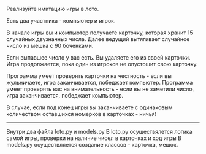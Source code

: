 Реализуйте имитацию игры в лото.

Есть два участника - компьютер и игрок.

В начале игры вы и компьютер получаете карточку, которая хранит 15 случайных двузначных числа.
Далее ведущий вытягивает случайное число из мешка с 90 боченками.

Если выпавшее число у вас есть. Вы удаляете его из своей карточки.
Игра продолжается, пока один из игроков не опустошит свою карточку.

Программа умеет проверять карточки на честность - если вы жульничаете, игра заканчивается, победжает компьютер.
Программа умеет проверять вас на внимательность - если вы не заметили число, игра заканчивается, победжает компьютер.

В случае, если под конец игры вы заканчиваете с одинаковым количеством оставшихся номерков в карточках - ничья!

----------------

Внутри два файла loto.py и models.py
В loto.py осуществялется логика самой игры, проверки на наличие чисел в карточках и ход игры
В models.py осуществляется создание классов - карточка, мешок.